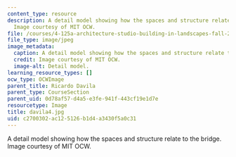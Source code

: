 ```yaml
---
content_type: resource
description: A detail model showing how the spaces and structure relate to the bridge.
  Image courtesy of MIT OCW.
file: /courses/4-125a-architecture-studio-building-in-landscapes-fall-2005/c2700302ac125126b1d4a3430f5a0c31_davila4.jpg
file_type: image/jpeg
image_metadata:
  caption: A detail model showing how the spaces and structure relate to the bridge.
  credit: Image courtesy of MIT OCW.
  image-alt: Detail model.
learning_resource_types: []
ocw_type: OCWImage
parent_title: Ricardo Davila
parent_type: CourseSection
parent_uid: 0d78af57-d4a5-e3fe-941f-443cf19e1d7e
resourcetype: Image
title: davila4.jpg
uid: c2700302-ac12-5126-b1d4-a3430f5a0c31
---
```

A detail model showing how the spaces and structure relate to the bridge. Image courtesy of MIT OCW.

